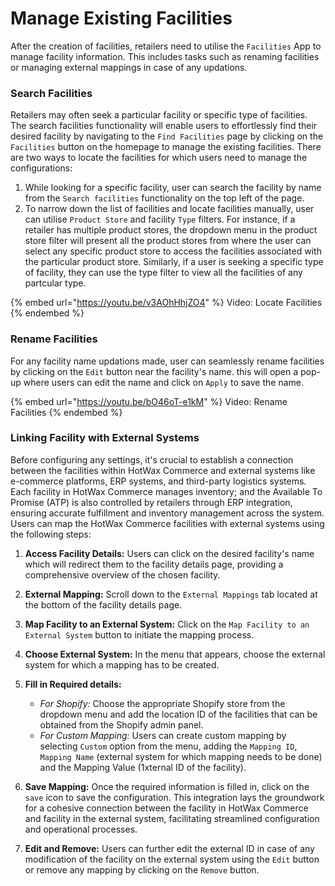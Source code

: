 # Manage Existing Facilities

After the creation of facilities, retailers need to utilise the `Facilities` App to manage facility information. This includes tasks such as renaming facilities or managing external mappings in case of any updations.

### Search Facilities

Retailers may often seek a particular facility or specific type of facilities. The search facilities functionality will enable users to effortlessly find their desired facility by navigating to the `Find Facilities` page by clicking on the `Facilities` button on the homepage to manage the existing facilities. There are two ways to locate the facilities for which users need to manage the configurations:

1. While looking for a specific facility, user can search the facility by name from the `Search facilities` functionality on the top left of the page.
2. To narrow down the list of facilities and locate facilities manually, user can utilise `Product Store` and facility `Type` filters.
   For instance, if a retailer has multiple product stores, the dropdown menu in the product store filter will present all the product stores from where the user can select any specific product store to access the facilities associated with the particular product store.
   Similarly, if a user is seeking a specific type of facility, they can use the type filter to view all the facilities of any partcular type. 
 
{% embed url="https://youtu.be/v3AOhHhjZO4" %}
Video: Locate Facilities
{% endembed %}

### Rename Facilities

For any facility name updations made, user can seamlessly rename facilities by clicking on the `Edit` button near the facility's name. this will open a pop-up where users can edit the name and click on `Apply` to save the name.

{% embed url="https://youtu.be/bO46oT-e1kM" %}
Video: Rename Facilities
{% endembed %}

### Linking Facility with External Systems

Before configuring any settings, it's crucial to establish a connection between the facilities within HotWax Commerce and external systems like e-commerce platforms, ERP systems, and third-party logistics systems. Each facility in HotWax Commerce manages inventory; and the Available To Promise (ATP) is also controlled by retailers through ERP integration, ensuring accurate fulfillment and inventory management across the system. Users can map the HotWax Commerce facilities with external systems using the following steps:

1. **Access Facility Details:** Users can click on the desired facility's name which will redirect them to the facility details page, providing a comprehensive overview of the chosen facility.
2. **External Mapping:** Scroll down to the `External Mappings` tab located at the bottom of the facility details page.
3. **Map Facility to an External System:** Click on the `Map Facility to an External System` button to initiate the mapping process.
4. **Choose External System:** In the menu that appears, choose the external system for which a mapping has to be created.
5. **Fill in Required details:**

      * _For Shopify:_ Choose the appropriate Shopify store from the dropdown menu and add the location ID of the facilities that can be obtained from the Shopify admin panel.
      * _For Custom Mapping:_ Users can create custom mapping by selecting `Custom` option from the menu, adding the `Mapping ID`, `Mapping Name` (external system for which mapping needs to be done) and the Mapping Value (1xternal ID of the facility).

7. **Save Mapping:** Once the required information is filled in, click on the `save` icon to save the configuration. This integration lays the groundwork for a cohesive connection between the facility in HotWax Commerce and facility in the external system, facilitating streamlined configuration and operational processes.
8. **Edit and Remove:** Users can further edit the external ID in case of any modification of the facility on the external system using the `Edit` button or remove any mapping by clicking on the `Remove` button.
